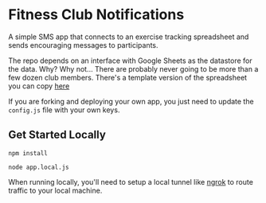 # Fitness Club Notifications
A simple SMS app that connects to an exercise tracking spreadsheet and sends encouraging messages to participants. 

The repo depends on an interface with Google Sheets as the datastore for the data. Why? Why not... There are probably never going to be more than a few dozen club members. There's a template version of the spreadsheet you can copy [here](https://docs.google.com/spreadsheets/d/1rpjUa3mf0R4KxwaqiIKl3MHGfJE7B9ym-6OZRr3yy6Q/edit)

If you are forking and deploying your own app, you just need to update the ```config.js``` file with your own keys. 

## Get Started Locally

`npm install`

`node app.local.js`

When running locally, you'll need to setup a local tunnel like [ngrok](https://ngrok.com) to route traffic to your local machine.


